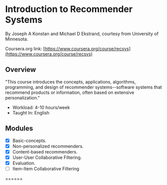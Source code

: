 # Introduction to Recommender Systems

By Joseph A Konstan and Michael D Ekstrand, 
courtesy from University of Minnesota.

Coursera.org link: [https://www.coursera.org/course/recsys](https://www.coursera.org/course/recsys)

## Overview
"This course introduces the concepts, applications, algorithms, programming, and design of recommender systems--software 
systems that recommend products or information, often based on extensive personalization."


* Workload: 4-10 hours/week
* Taught In: English

## Modules

- [X] Basic-concepts.
- [X] Non-personalized recommenders.
- [X] Content-based recommenders.
- [X] User-User Collaborative Filtering.
- [X] Evaluation. 
- [ ] Item-Item Collaborative Filtering

======
